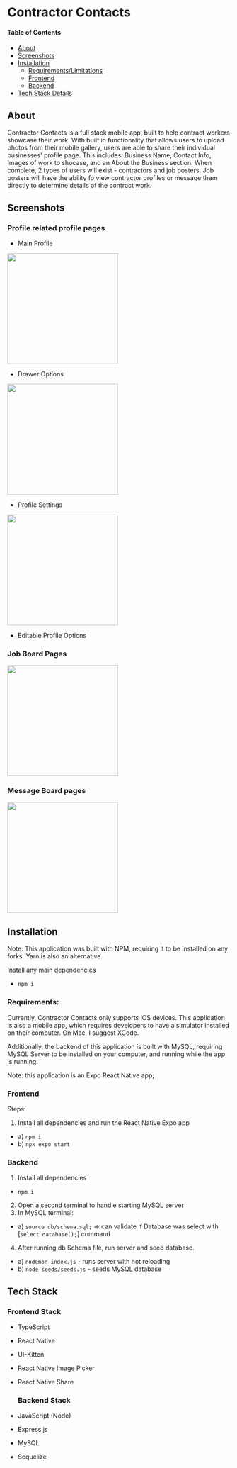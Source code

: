 # Contractor Contacts

#### Table of Contents

- [About](#About)
- [Screenshots](#Screenshots)
- [Installation](#About)
  - [Requirements/Limitations](#Requirements)
  - [Frontend](#Frontend)
  - [Backend](#Backend)
- [Tech Stack Details](#About)

## About

Contractor Contacts is a full stack mobile app, built to help contract workers showcase their work. With built in functionality that allows users to upload photos from their mobile gallery, users are able to share their individual businesses' profile page. This includes: Business Name, Contact Info, Images of work to shocase, and an About the Business section. When complete, 2 types of users will exist - contractors and job posters. Job posters will have the ability fo view contractor profiles or message them directly to determine details of the contract work.





## Screenshots



### Profile related profile pages 
- Main Profile
<img src="https://github.com/bdejene19/GetTradedReactNative/assets/67334768/3f381298-f338-430c-8622-29b4b8ef7337" width="250"/>

- Drawer Options
<img src="https://github.com/bdejene19/GetTradedReactNative/assets/67334768/8526f3d6-7975-44ab-8a30-25af5c324680" width="250"/>

- Profile Settings
<img src="https://github.com/bdejene19/GetTradedReactNative/assets/67334768/b1d962d1-4e3a-4b8b-b06e-da0a63dc0da6" width="250"/>

- Editable Profile Options

### Job Board Pages
<img src="https://github.com/bdejene19/GetTradedReactNative/assets/67334768/85d1b608-18dc-4920-83ff-a05694c48e97" width="250"/>

### Message Board pages
<img src="https://github.com/bdejene19/GetTradedReactNative/assets/67334768/88d09b81-ab3a-4fb7-afa2-35d046f6b73b" width="250"/>

## Installation

Note: This application was built with NPM, requiring it to be installed on any forks. Yarn is also an alternative.

Install any main dependencies

- `npm i`

### Requirements:
Currently, Contractor Contacts only supports iOS devices. This application is also a mobile app, which requires developers to have a simulator installed on their computer. On Mac, I suggest XCode.

Additionally, the backend of this application is built with MySQL, requiring MySQL Server to be installed on your computer, and running while the app is running.

Note: this application is an Expo React Native app;

### Frontend

Steps:

1. Install all dependencies and run the React Native Expo app

- a) `npm i`
- b) `npx expo start`

### Backend

1. Install all dependencies

- `npm i`

2. Open a second terminal to handle starting MySQL server
3. In MySQL terminal:

- a) `source db/schema.sql;` => can validate if Database was select with [`select database();`] command

4. After running db Schema file, run server and seed database.

- a) `nodemon index.js` - runs server with hot reloading
- b) `node seeds/seeds.js` - seeds MySQL database

## Tech Stack

### Frontend Stack

- TypeScript
- React Native
- UI-Kitten
- React Native Image Picker
- React Native Share

  ### Backend Stack

- JavaScript (Node)
- Express.js
- MySQL
- Sequelize
